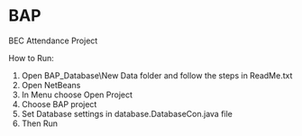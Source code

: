 # BAP
BEC Attendance Project

How to Run:
1. Open BAP_Database\New Data folder and follow the steps in ReadMe.txt
2. Open NetBeans
3. In Menu choose Open Project
4. Choose BAP project
5. Set Database settings in database.DatabaseCon.java file
6. Then Run
